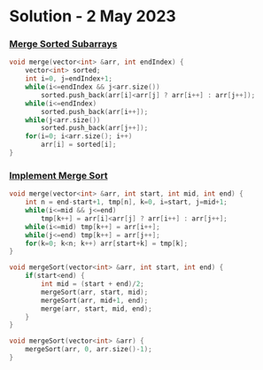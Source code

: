# Solution - 2 May 2023

### [Merge Sorted Subarrays](https://workat.tech/problem-solving/practice/merge-sorted-subarrays)
```cpp
void merge(vector<int> &arr, int endIndex) {
    vector<int> sorted;
	int i=0, j=endIndex+1;
	while(i<=endIndex && j<arr.size())
		sorted.push_back(arr[i]<arr[j] ? arr[i++] : arr[j++]);
	while(i<=endIndex)
		sorted.push_back(arr[i++]);
	while(j<arr.size())
		sorted.push_back(arr[j++]);
	for(i=0; i<arr.size(); i++)
		arr[i] = sorted[i];
}
```

### [Implement Merge Sort](https://workat.tech/problem-solving/practice/implement-merge-sort)
```cpp
void merge(vector<int> &arr, int start, int mid, int end) {
	int n = end-start+1, tmp[n], k=0, i=start, j=mid+1;
	while(i<=mid && j<=end)
		tmp[k++] = arr[i]<arr[j] ? arr[i++] : arr[j++];
	while(i<=mid) tmp[k++] = arr[i++];
	while(j<=end) tmp[k++] = arr[j++];
	for(k=0; k<n; k++) arr[start+k] = tmp[k];
}

void mergeSort(vector<int> &arr, int start, int end) {
	if(start<end) {
		int mid = (start + end)/2;
		mergeSort(arr, start, mid);
		mergeSort(arr, mid+1, end);
		merge(arr, start, mid, end);
	}
}

void mergeSort(vector<int> &arr) {
	mergeSort(arr, 0, arr.size()-1);
}
```